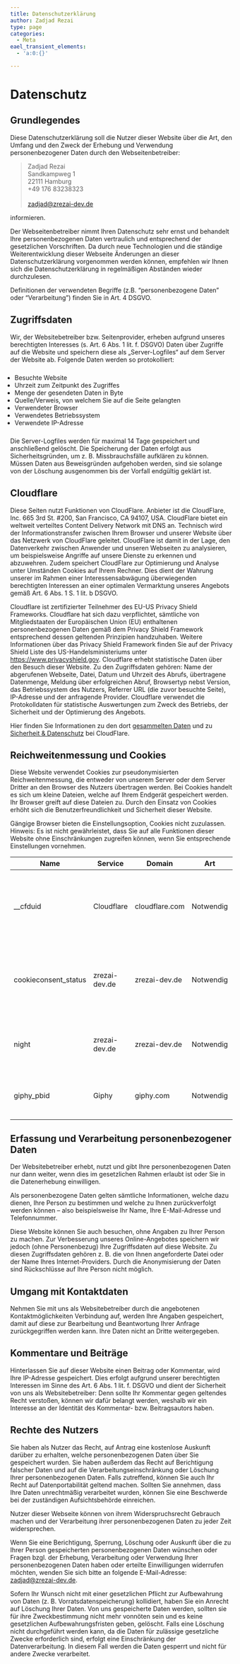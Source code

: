 ```yaml
---
title: Datenschutzerklärung
author: Zadjad Rezai
type: page
categories:
  - Meta
eael_transient_elements:
  - 'a:0:{}'

---
```

# Datenschutz

## Grundlegendes
					  
Diese Datenschutzerklärung soll die Nutzer dieser Website über die Art, den Umfang und den Zweck der Erhebung und Verwendung personenbezogener Daten durch den Webseitenbetreiber:

> Zadjad Rezai<br>
> Sandkampweg 1<br>
> 22111 Hamburg<br>
> +49 176 83238323<br>
> <br>
> <zadjad@zrezai-dev.de>

informieren.
  
Der Webseitenbetreiber nimmt Ihren Datenschutz sehr ernst und behandelt Ihre personenbezogenen Daten vertraulich und entsprechend der gesetzlichen Vorschriften. Da durch neue Technologien und die ständige Weiterentwicklung dieser Webseite Änderungen an dieser Datenschutzerklärung vorgenommen werden können, empfehlen wir Ihnen sich die Datenschutzerklärung in regelmäßigen Abständen wieder durchzulesen.
  
Definitionen der verwendeten Begriffe (z.B. “personenbezogene Daten” oder “Verarbeitung”) finden Sie in Art. 4 DSGVO.
												  
## Zugriffsdaten
					  
Wir, der Websitebetreiber bzw. Seitenprovider, erheben aufgrund unseres berechtigten Interesses (s. Art. 6 Abs. 1 lit. f. DSGVO) Daten über Zugriffe auf die Website und speichern diese als „Server-Logfiles“ auf dem Server der Website ab. Folgende Daten werden so protokolliert:

<ul style="padding: 10px;">
  <li>
    Besuchte Website
  </li>
  <li>
    Uhrzeit zum Zeitpunkt des Zugriffes
  </li>
  <li>
    Menge der gesendeten Daten in Byte
  </li>
  <li>
    Quelle/Verweis, von welchem Sie auf die Seite gelangten
  </li>
  <li>
    Verwendeter Browser
  </li>
  <li>
    Verwendetes Betriebssystem
  </li>
  <li>
    Verwendete IP-Adresse
  </li>
</ul>

Die Server-Logfiles werden für maximal 14 Tage gespeichert und anschließend gelöscht. Die Speicherung der Daten erfolgt aus Sicherheitsgründen, um z. B. Missbrauchsfälle aufklären zu können. Müssen Daten aus Beweisgründen aufgehoben werden, sind sie solange von der Löschung ausgenommen bis der Vorfall endgültig geklärt ist.

## Cloudflare

Diese Seiten nutzt Funktionen von CloudFlare. Anbieter ist die CloudFlare, Inc. 665 3rd St. #200, San Francisco, CA 94107, USA. CloudFlare bietet ein weltweit verteiltes Content Delivery Network mit DNS an. Technisch wird der Informationstransfer zwischen Ihrem Browser und unserer Website über das Netzwerk von CloudFlare geleitet. CloudFlare ist damit in der Lage, den Datenverkehr zwischen Anwender und unseren Webseiten zu analysieren, um beispielsweise Angriffe auf unsere Dienste zu erkennen und abzuwehren. Zudem speichert CloudFlare zur Optimierung und Analyse unter Umständen Cookies auf Ihrem Rechner. Dies dient der Wahrung unserer im Rahmen einer Interessensabwägung überwiegenden berechtigten Interessen an einer optimalen Vermarktung unseres Angebots gemäß Art. 6 Abs. 1 S. 1 lit. b DSGVO.

Cloudflare ist zertifizierter Teilnehmer des EU-US Privacy Shield Frameworks. Cloudflare hat sich dazu verpflichtet, sämtliche von Mitgliedstaaten der Europäischen Union (EU) enthaltenen personenbezogenen Daten gemäß dem Privacy Shield Framework entsprechend dessen geltenden Prinzipien handzuhaben. Weitere Informationen über das Privacy Shield Framework finden Sie auf der Privacy Shield Liste des US-Handelsministeriums unter https://www.privacyshield.gov. Cloudflare erhebt statistische Daten über den Besuch dieser Website. Zu den Zugriffsdaten gehören: Name der abgerufenen Webseite, Datei, Datum und Uhrzeit des Abrufs, übertragene Datenmenge, Meldung über erfolgreichen Abruf, Browsertyp nebst Version, das Betriebssystem des Nutzers, Referrer URL (die zuvor besuchte Seite), IP-Adresse und der anfragende Provider. Cloudflare verwendet die Protokolldaten für statistische Auswertungen zum Zweck des Betriebs, der Sicherheit und der Optimierung des Angebots.

Hier finden Sie Informationen zu den dort [gesammelten Daten](https://blog.cloudflare.com/what-cloudflare-logs/) und zu [Sicherheit & Datenschutz](https://www.cloudflare.com/security-policy) bei CloudFlare.
												  
## Reichweitenmessung und Cookies

Diese Website verwendet Cookies zur pseudonymisierten Reichweitenmessung, die entweder von unserem Server oder dem Server Dritter an den Browser des Nutzers übertragen werden. Bei Cookies handelt es sich um kleine Dateien, welche auf Ihrem Endgerät gespeichert werden. Ihr Browser greift auf diese Dateien zu. Durch den Einsatz von Cookies erhöht sich die Benutzerfreundlichkeit und Sicherheit dieser Website. 

Gängige Browser bieten die Einstellungsoption, Cookies nicht zuzulassen. Hinweis: Es ist nicht gewährleistet, dass Sie auf alle Funktionen dieser Website ohne Einschränkungen zugreifen können, wenn Sie entsprechende Einstellungen vornehmen. 

| Name                 | Service       | Domain         | Art       | Zweck                                                                                                                                           |
|----------------------|---------------|----------------|-----------|-------------------------------------------------------------------------------------------------------------------------------------------------|
| __cfduid             | Cloudflare    | cloudflare.com | Notwendig | Die Cloudflare-Einstellung *Always use HTTPS* leitet alle Anfragen mit HTTP-Schema zu HTTPS um. Dies gilt für alle HTTP-Anfragen an die Domäne. |
| cookieconsent_status | zrezai-dev.de | zrezai-dev.de  | Notwendig | Das cookieconsent_status-Cookie wird auf "ja" gesetzt, wenn die Cookie-Gesetz-Informationsleiste angesehen und akzeptiert wurde.                |
| night                | zrezai-dev.de | zrezai-dev.de  | Notwendig | Wird gesetzt, sobald das dunkle Design, per Klick auf das "Helligkeitssymbol" unten rechts, aktiviert wird.                                     |
| giphy_pbid | Giphy  | giphy.com | Notwendig | Wird von giphy.com verwendet, um die Verwendung ihrer GIF-Einbettungen zu verfolgen. |

## Erfassung und Verarbeitung personenbezogener Daten

Der Websitebetreiber erhebt, nutzt und gibt Ihre personenbezogenen Daten nur dann weiter, wenn dies im gesetzlichen Rahmen erlaubt ist oder Sie in die Datenerhebung einwilligen. 

Als personenbezogene Daten gelten sämtliche Informationen, welche dazu dienen, Ihre Person zu bestimmen und welche zu Ihnen zurückverfolgt werden können – also beispielsweise Ihr Name, Ihre E-Mail-Adresse und Telefonnummer. 

Diese Website können Sie auch besuchen, ohne Angaben zu Ihrer Person zu machen. Zur Verbesserung unseres Online-Angebotes speichern wir jedoch (ohne Personenbezug) Ihre Zugriffsdaten auf diese Website. Zu diesen Zugriffsdaten gehören z. B. die von Ihnen angeforderte Datei oder der Name Ihres Internet-Providers. Durch die Anonymisierung der Daten sind Rückschlüsse auf Ihre Person nicht möglich. 

## Umgang mit Kontaktdaten

Nehmen Sie mit uns als Websitebetreiber durch die angebotenen Kontaktmöglichkeiten Verbindung auf, werden Ihre Angaben gespeichert, damit auf diese zur Bearbeitung und Beantwortung Ihrer Anfrage zurückgegriffen werden kann. Ihre Daten nicht an Dritte weitergegeben.

## Kommentare und Beiträge

Hinterlassen Sie auf dieser Website einen Beitrag oder Kommentar, wird Ihre IP-Adresse gespeichert. Dies erfolgt aufgrund unserer berechtigten Interessen im Sinne des Art. 6 Abs. 1 lit. f. DSGVO und dient der Sicherheit von uns als Websitebetreiber: Denn sollte Ihr Kommentar gegen geltendes Recht verstoßen, können wir dafür belangt werden, weshalb wir ein Interesse an der Identität des Kommentar- bzw. Beitragsautors haben.

## Rechte des Nutzers

Sie haben als Nutzer das Recht, auf Antrag eine kostenlose Auskunft darüber zu erhalten, welche personenbezogenen Daten über Sie gespeichert wurden. Sie haben außerdem das Recht auf Berichtigung falscher Daten und auf die Verarbeitungseinschränkung oder Löschung Ihrer personenbezogenen Daten. Falls zutreffend, können Sie auch Ihr Recht auf Datenportabilität geltend machen. Sollten Sie annehmen, dass Ihre Daten unrechtmäßig verarbeitet wurden, können Sie eine Beschwerde bei der zuständigen Aufsichtsbehörde einreichen. 

Nutzer dieser Webseite können von ihrem Widerspruchsrecht Gebrauch machen und der Verarbeitung ihrer personenbezogenen Daten zu jeder Zeit widersprechen. 

Wenn Sie eine Berichtigung, Sperrung, Löschung oder Auskunft über die zu Ihrer Person gespeicherten personenbezogenen Daten wünschen oder Fragen bzgl. der Erhebung, Verarbeitung oder Verwendung Ihrer personenbezogenen Daten haben oder erteilte Einwilligungen widerrufen möchten, wenden Sie sich bitte an folgende E-Mail-Adresse: <zadjad@zrezai-dev.de>.

Sofern Ihr Wunsch nicht mit einer gesetzlichen Pflicht zur Aufbewahrung von Daten (z. B. Vorratsdatenspeicherung) kollidiert, haben Sie ein Anrecht auf Löschung Ihrer Daten. Von uns gespeicherte Daten werden, sollten sie für ihre Zweckbestimmung nicht mehr vonnöten sein und es keine gesetzlichen Aufbewahrungsfristen geben, gelöscht. Falls eine Löschung nicht durchgeführt werden kann, da die Daten für zulässige gesetzliche Zwecke erforderlich sind, erfolgt eine Einschränkung der Datenverarbeitung. In diesem Fall werden die Daten gesperrt und nicht für andere Zwecke verarbeitet.